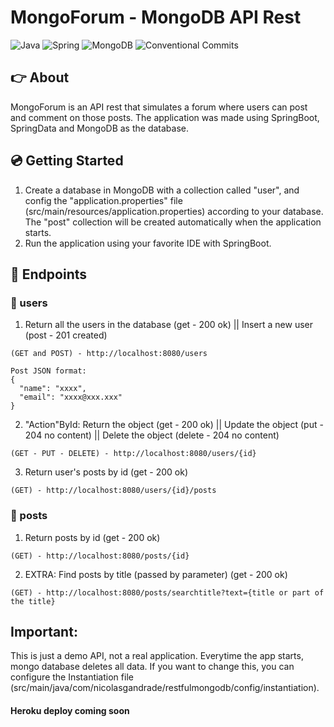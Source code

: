 # MongoForum - MongoDB API Rest
![Java](https://img.shields.io/badge/java-%23ED8B00.svg?style=for-the-badge&logo=java&logoColor=white)
![Spring](https://img.shields.io/badge/spring-%236DB33F.svg?style=for-the-badge&logo=spring&logoColor=white)
![MongoDB](https://img.shields.io/badge/MongoDB-%234ea94b.svg?style=for-the-badge&logo=mongodb&logoColor=white)
![Conventional Commits](https://img.shields.io/badge/Conventional%20Commits-1.0.0-yellow.svg)

## :point_right: About
MongoForum is an API rest that simulates a forum where users can post and comment on those posts. The application was made using SpringBoot, SpringData and MongoDB as the database.

## :cd: Getting Started
1. Create a database in MongoDB with a collection called "user", and config the "application.properties" file (src/main/resources/application.properties) 
according to your database. The "post" collection will be created automatically when the application starts.
2. Run the application using your favorite IDE with SpringBoot.

## :link: Endpoints
### :man: users
1. Return all the users in the database (get - 200 ok) || Insert a new user (post - 201 created)
```
(GET and POST) - http://localhost:8080/users

Post JSON format:
{
  "name": "xxxx",
  "email": "xxxx@xxx.xxx"
}
```


2. "Action"ById: Return the object (get - 200 ok) || Update the object (put - 204 no content) || Delete the object (delete - 204 no content)
```
(GET - PUT - DELETE) - http://localhost:8080/users/{id}
```


3. Return user's posts by id (get - 200 ok)
```
(GET) - http://localhost:8080/users/{id}/posts
```


### :postbox: posts
1. Return posts by id (get - 200 ok)
```
(GET) - http://localhost:8080/posts/{id}
```

2. EXTRA: Find posts by title (passed by parameter) (get - 200 ok)
```
(GET) - http://localhost:8080/posts/searchtitle?text={title or part of the title}
```

## Important:
This is just a demo API, not a real application. Everytime the app starts, mongo database deletes all data. If you want to change this, you can configure the 
Instantiation file (src/main/java/com/nicolasgandrade/restfulmongodb/config/instantiation).

#### Heroku deploy coming soon
